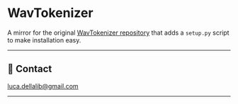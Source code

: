 # WavTokenizer

A mirror for the original [WavTokenizer repository](https://github.com/jishengpeng/WavTokenizer) that adds a `setup.py` script to make installation easy.

---------------------------------------------------------------------------------------------------------

## 📧 Contact

[luca.dellalib@gmail.com](mailto:luca.dellalib@gmail.com)

---------------------------------------------------------------------------------------------------------
